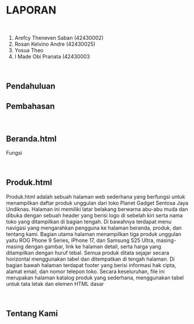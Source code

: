 <h1>LAPORAN</h1> <br> 
<ol>
  <li>Arefcy Theneven Saban (42430002) </li>
  <li>Rosan Kelvino Andre (42430025) </li>
  <li>Yosua Theo </li>
  <li>I Made Obi Pranata (42430003</li>
</ol>
<br> 

<h2> Pendahuluan</h2>
<p> </p>




<h2> Pembahasan </h2>
<p> </p>

<br>
<h2>Beranda.html</h2>
<p>Fungsi</p>
<br>
<h2>Produk.html</h2>
<p>Produk.html adalah sebuah halaman web sederhana yang berfungsi untuk menampilkan daftar produk unggulan dari toko Planet Gadget Sentosa Jaya Undiknas. Halaman ini memiliki latar belakang berwarna abu-abu muda dan dibuka dengan sebuah header yang berisi logo di sebelah kiri serta nama toko yang ditampilkan di bagian tengah. Di bawahnya terdapat menu navigasi yang mengarahkan pengguna ke halaman beranda, produk, dan tentang kami. Bagian utama halaman menampilkan tiga produk unggulan yaitu ROG Phone 9 Series, iPhone 17, dan Samsung S25 Ultra, masing-masing dengan gambar, link ke halaman detail, serta harga yang ditampilkan dengan huruf tebal. Semua produk ditata sejajar secara horizontal menggunakan tabel dan ditempatkan di tengah halaman. Di bagian bawah halaman terdapat footer yang berisi informasi hak cipta, alamat email, dan nomor telepon toko. Secara keseluruhan, file ini merupakan halaman katalog produk yang sederhana, menggunakan tabel untuk tata letak dan elemen HTML dasar</p>
<br>

<h2>Tentang Kami</h2>
<p> </p>
<br>



